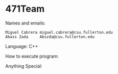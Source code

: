 # 471Team

Names and emails:
	
	Miguel Cabrera miguel.cabrera@csu.fullerton.edu
	Abass Zada     Abszda@csu.fullerton.edu

Language:
	C++

How to execute program:


Anything Special:
